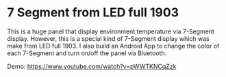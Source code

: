 # 7 Segment from LED full 1903
This is a huge panel that display environment temperature via 7-Segment display. However, this is a special kind of 7-Segment display which was make from LED full 1903.
I also build an Android App to change the color of each 7-Segment and turn on/off the panel via Bluetooth.

Demo: https://www.youtube.com/watch?v=pWWTKNCqZzk
